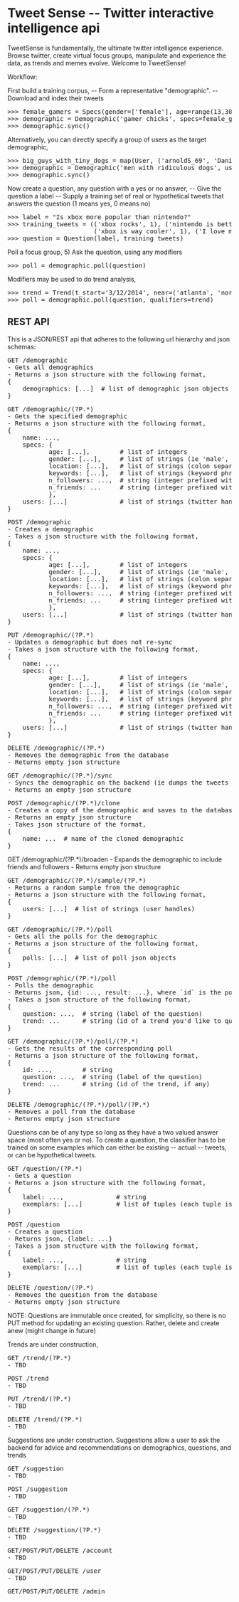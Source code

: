 Tweet Sense -- Twitter interactive intelligence api
===================================================

TweetSense is fundamentally, the ultimate twitter intelligence experience. Browse twitter, create virtual focus groups, manipulate and experience the data, as trends and memes evolve. Welcome to TweetSense!

Workflow:

First build a training corpus,
-- Form a representative "demographic".
-- Download and index their tweets

<pre>
>>> female_gamers = Specs(gender=['female'], age=range(13,30), keywords=['nintendo', 'game', 'xbox', 'play'])
>>> demographic = Demographic('gamer chicks', specs=female_gamers)
>>> demographic.sync()
</pre>

Alternatively, you can directly specify a group of users as the target demographic,

<pre>
>>> big_guys_with_tiny_dogs = map(User, ('arnoldS_69', 'DanielTosh', 'christina_aguilera'))
>>> demographic = Demographic('men with ridiculous dogs', users=big_guys_with_tiny_dogs)
>>> demographic.sync()
</pre>

Now create a question, any question with a yes or no answer,
-- Give the question a label
-- Supply a training set of real or hypothetical tweets that answers the question (1 means yes, 0 means no)

<pre>
>>> label = "Is xbox more popular than nintendo?"
>>> training_tweets = (('xbox rocks', 1), ('nintendo is better than xbox', 0),
                       ('xbox is way cooler', 1), ('I love mario cart more than halo.', 0))
>>> question = Question(label, training_tweets)
</pre>

Poll a focus group,
5) Ask the question, using any modifiers

<pre>
>>> poll = demographic.poll(question)
</pre>

Modifiers may be used to do trend analysis,

<pre>
>>> trend = Trend(t_start='3/12/2014', near=('atlanta', 'north carolina', '123 Maple Lane, North Pole'))
>>> poll = demographic.poll(question, qualifiers=trend)
</pre>

REST API
--------
This is a JSON/REST api that adheres to the following url hierarchy and json schemas:

<pre>
GET /demographic
- Gets all demographics
- Returns a json structure with the following format,
{
    demographics: [...]  # list of demographic json objects (see GET /demographic/<demographic name>)
}
</pre>

<pre>
GET /demographic/(?P<name>.*)
- Gets the specified demographic
- Returns a json structure with the following format,
{
    name: ...,
    specs: {
           age: [...],        # list of integers
           gender: [...],     # list of strings (ie 'male', 'female')
           location: [...],   # list of strings (colon separated lat:long, addresses, or regions)
           keywords: [...],   # list of strings (keyword phrases and hashtags)
           n_followers: ...,  # string (integer prefixed with `<`, `>`, or `=`)
           n_friends: ...     # string (integer prefixed with `<`, `>`, or `=`)
           },
    users: [...]              # list of strings (twitter handles)
}
</pre>

<pre>
POST /demographic
- Creates a demographic
- Takes a json structure with the following format,
{
    name: ...,
    specs: {
           age: [...],        # list of integers
           gender: [...],     # list of strings (ie 'male', 'female')
           location: [...],   # list of strings (colon separated lat:long, addresses, or regions)
           keywords: [...],   # list of strings (keyword phrases and hashtags)
           n_followers: ...,  # string (integer prefixed with `<`, `>`, or `=`)
           n_friends: ...     # string (integer prefixed with `<`, `>`, or `=`)
           },
    users: [...]              # list of strings (twitter handles)
}
</pre>

<pre>
PUT /demographic/(?P<name>.*)
- Updates a demographic but does not re-sync
- Takes a json structure with the following format,
{
    name: ...,
    specs: {
           age: [...],        # list of integers
           gender: [...],     # list of strings (ie 'male', 'female')
           location: [...],   # list of strings (colon separated lat:long, addresses, or regions)
           keywords: [...],   # list of strings (keyword phrases and hashtags)
           n_followers: ...,  # string (integer prefixed with `<`, `>`, or `=`)
           n_friends: ...     # string (integer prefixed with `<`, `>`, or `=`)
           },
    users: [...]              # list of strings (twitter handles)
}
</pre>

<pre>
DELETE /demographic/(?P<name>.*)
- Removes the demographic from the database
- Returns empty json structure
</pre>

<pre>
GET /demographic/(?P<name>.*)/sync
- Syncs the demographic on the backend (ie dumps the tweets to the database)
- Returns an empty json structure
</pre>

<pre>
POST /demographic/(?P<name>.*)/clone
- Creates a copy of the demographic and saves to the database
- Returns an empty json structure
- Takes json structure of the format,
{
    name: ...  # name of the cloned demographic
}
</pre>

</pre>
GET /demographic/(?P<name>.*)/broaden
- Expands the demographic to include friends and followers
- Returns empty json structure
</pre>

<pre>
GET /demographic/(?P<name>.*)/sample/(?P<sample_size>.*)
- Returns a random sample from the demographic
- Returns a json structure with the following format,
{
    users: [...]  # list of strings (user handles)
}
</pre>

<pre>
GET /demographic/(?P<name>.*)/poll
- Gets all the polls for the demographic
- Returns a json structure of the following format,
{
    polls: [...]  # list of poll json objects
}
</pre>

<pre>
POST /demographic/(?P<name>.*)/poll
- Polls the demographic
- Returns json, {id: ..., result: ...}, where `id` is the poll id and `result` is a float
- Takes a json structure of the following format,
{
    question: ...,  # string (label of the question)
    trend: ...      # string (id of a trend you'd like to qualify the search with)
}
</pre>

<pre>
GET /demographic/(?P<name>.*)/poll/(?P<id>.*)
- Gets the results of the corresponding poll
- Returns a json structure of the following format,
{
    id: ...,        # string
    question: ...,  # string (label of the question)
    trend: ...      # string (id of the trend, if any)
}
</pre>

<pre>
DELETE /demographic/(?P<name>.*)/poll/(?P<id>.*)
- Removes a poll from the database
- Returns empty json structure
</pre>

Questions can be of any type so long as they have a two valued answer space (most often
yes or no). To create a question, the classifier has to be trained on some examples
which can either be existing -- actual -- tweets, or can be hypothetical tweets.

<pre>
GET /question/(?P<label>.*)
- Gets a question
- Returns a json structure with the following format,
{
    label: ...,              # string
    exemplars: [...]         # list of tuples (each tuple is a tweet and a "score")
}
</pre>

<pre>
POST /question
- Creates a question
- Returns json, {label: ...}
- Takes a json structure with the following format,
{
    label: ...,              # string
    exemplars: [...]         # list of tuples (each tuple is a tweet and a "score")
}
</pre>

<pre>
DELETE /question/(?P<label>.*)
- Removes the question from the database
- Returns empty json structure
</pre>

NOTE: Questions are immutable once created, for simplicity, so there is no PUT method for
      updating an existing question. Rather, delete and create anew (might change in future)

Trends are under construction,

<pre>
GET /trend/(?P<id>.*)
- TBD
</pre>

<pre>
POST /trend
- TBD
</pre>

<pre>
PUT /trend/(?P<id>.*)
- TBD
</pre>

<pre>
DELETE /trend/(?P<id>.*)
- TBD
</pre>

Suggestions are under construction. Suggestions allow a user to ask the backend for advice and
recommendations on demographics, questions, and trends

<pre>
GET /suggestion
- TBD
</pre>

<pre>
POST /suggestion
- TBD
</pre>

<pre>
GET /suggestion/(?P<id>.*)
- TBD
</pre>

<pre>
DELETE /suggestion/(?P<id>.*)
- TBD
</pre>

<pre>
GET/POST/PUT/DELETE /account
- TBD
</pre>

<pre>
GET/POST/PUT/DELETE /user
- TBD
</pre>

<pre>
GET/POST/PUT/DELETE /admin
</pre>
